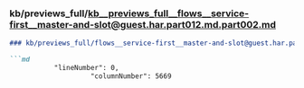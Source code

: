 ### kb/previews_full/kb__previews_full__flows__service-first__master-and-slot@guest.har.part012.md.part002.md

```md
### kb/previews_full/flows__service-first__master-and-slot@guest.har.part012.md (part 002)

```md
           "lineNumber": 0,
                    "columnNumber": 5669
 
```

```

```
